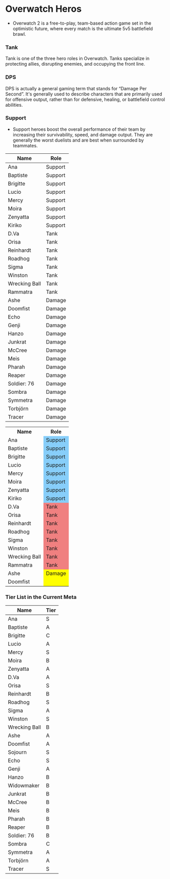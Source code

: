 # Overwatch Heros
- Overwatch 2 is a free-to-play, team-based action game set in the optimistic future, where every match is the ultimate 5v5 battlefield brawl.

### Tank
Tank is one of the three hero roles in Overwatch. Tanks specialize in protecting allies, disrupting enemies, and occupying the front line.

### DPS 
DPS is actually a general gaming term that stands for “Damage Per Second”. It's generally used to describe characters that are primarily used for offensive output, rather than for defensive, healing, or battlefield control abilities.

### Support
- Support heroes boost the overall performance of their team by increasing their survivability, speed, and damage output. They are generally the worst duelists and are best when surrounded by teammates.

 Name          | Role            
 ------------- | --------------- 
 Ana           | Support         
 Baptiste      | Support         
 Brigitte      | Support         
 Lucio         | Support         
 Mercy         | Support         
 Moira         | Support         
 Zenyatta      | Support         
 Kiriko        | Support         
 D.Va          | Tank            
 Orisa         | Tank            
 Reinhardt     | Tank            
 Roadhog       | Tank            
 Sigma         | Tank            
 Winston       | Tank            
 Wrecking Ball | Tank            
 Rammatra      | Tank            
 Ashe          | Damage          
 Doomfist      | Damage          
 Echo          | Damage          
 Genji         | Damage          
 Hanzo         | Damage          
 Junkrat       | Damage          
 McCree        | Damage          
 Meis          | Damage          
 Pharah        | Damage          
 Reaper        | Damage          
 Soldier: 76   | Damage          
 Sombra        | Damage          
 Symmetra      | Damage          
 Torbjörn      | Damage          
 Tracer        | Damage          

<table>
  <tr>
    <th>Name</th>
    <th>Role</th>
  </tr>
  <tr>
    <td>Ana</td>
    <td style="background-color: #87CEFA;">Support</td>
  </tr>
  <tr>
    <td>Baptiste</td>
    <td style="background-color: #87CEFA;">Support</td>
  </tr>
  <tr>
    <td>Brigitte</td>
    <td style="background-color: #87CEFA;">Support</td>
  </tr>
  <tr>
    <td>Lucio</td>
    <td style="background-color: #87CEFA;">Support</td>
  </tr>
  <tr>
    <td>Mercy</td>
    <td style="background-color: #87CEFA;">Support</td>
  </tr>
  <tr>
    <td>Moira</td>
    <td style="background-color: #87CEFA;">Support</td>
  </tr>
  <tr>
    <td>Zenyatta</td>
    <td style="background-color: #87CEFA;">Support</td>
  </tr>
  <tr>
    <td>Kiriko</td>
    <td style="background-color: #87CEFA;">Support</td>
  </tr>
  <tr>
    <td>D.Va</td>
    <td style="background-color: #F08080;">Tank</td>
  </tr>
  <tr>
    <td>Orisa</td>
    <td style="background-color: #F08080;">Tank</td>
  </tr>
  <tr>
    <td>Reinhardt</td>
    <td style="background-color: #F08080;">Tank</td>
  </tr>
  <tr>
    <td>Roadhog</td>
    <td style="background-color: #F08080;">Tank</td>
  </tr>
  <tr>
    <td>Sigma</td>
    <td style="background-color: #F08080;">Tank</td>
  </tr>
  <tr>
    <td>Winston</td>
    <td style="background-color: #F08080;">Tank</td>
  </tr>
  <tr>
    <td>Wrecking Ball</td>
    <td style="background-color: #F08080;">Tank</td>
  </tr>
  <tr>
    <td>Rammatra</td>
    <td style="background-color: #F08080;">Tank</td>
  </tr>
  <tr>
    <td>Ashe</td>
    <td style="background-color: #FFFF00;">Damage</td>
  </tr>
  <tr>
    <td>Doomfist</td>
    <td style="background-color: #FFFF00;">
</td>
  </tr>
</table>





### Tier List in the Current Meta

 Name          | Tier            
 ------------- | --------------- 
 Ana           | S               
 Baptiste      | A               
 Brigitte      | C               
 Lucio         | A               
 Mercy         | S               
 Moira         | B               
 Zenyatta      | A               
 D.Va          | A               
 Orisa         | S               
 Reinhardt     | B               
 Roadhog       | S               
 Sigma         | A               
 Winston       | S               
 Wrecking Ball | B               
 Ashe          | A               
 Doomfist      | A               
 Sojourn       | S               
 Echo          | S               
 Genji         | A               
 Hanzo         | B               
 Widowmaker    | B               
 Junkrat       | B               
 McCree        | B               
 Meis          | B               
 Pharah        | B               
 Reaper        | B               
 Soldier: 76   | B               
 Sombra        | C               
 Symmetra      | A               
 Torbjörn      | A               
 Tracer        | S               

